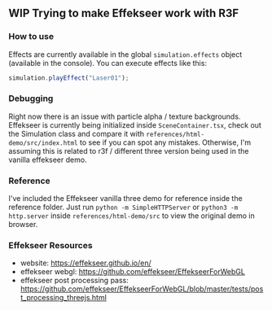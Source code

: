 ## WIP Trying to make Effekseer work with R3F


### How to use 
Effects are currently available in the global `simulation.effects` object
(available in the console). You can execute effects like this:
```js
simulation.playEffect("Laser01");
```

### Debugging
Right now there is an issue with particle alpha / texture backgrounds. 
Effekseer is currently being initialized inside `SceneContainer.tsx`,
check out the Simulation class and compare it with 
`references/html-demo/src/index.html` to see if you can spot any mistakes.
Otherwise, I'm assuming this is related to r3f / different three version being
used in the vanilla effekseer demo.


### Reference
I've included the Effekseer vanilla three demo for reference inside
the reference folder. 
Just run `python -m SimpleHTTPServer` or 
`python3 -m http.server` inside `references/html-demo/src` to view
the original demo in browser.


### Effekseer Resources
* website: https://effekseer.github.io/en/
* effekseer webgl: https://github.com/effekseer/EffekseerForWebGL
* effekseer post processing pass: https://github.com/effekseer/EffekseerForWebGL/blob/master/tests/post_processing_threejs.html


